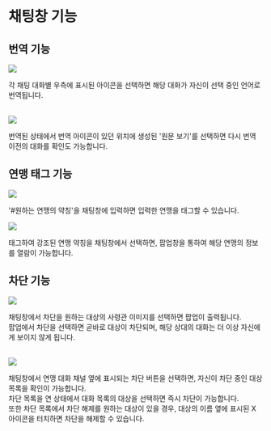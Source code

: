 # 채팅창 기능


## 번역 기능

![](https://astrokings.s3.ap-northeast-2.amazonaws.com/html/img/help/1600_1.jpg)

각 채팅 대화별 우측에 표시된 아이콘을 선택하면 해당 대화가 자신이 선택 중인 언어로 번역됩니다.<br><br>

![](https://astrokings.s3.ap-northeast-2.amazonaws.com/html/img/help/1600_2.jpg)

번역된 상태에서 번역 아이콘이 있던 위치에 생성된 '원문 보기'를 선택하면 다시 번역 이전의 대화를 확인도 가능합니다.<br>


## 연맹 태그 기능

![](https://astrokings.s3.ap-northeast-2.amazonaws.com/html/img/help/1600_3.jpg)

'#원하는 연맹의 약칭'을 채팅창에 입력하면 입력한 연맹을 태그할 수 있습니다.<br>

![](https://astrokings.s3.ap-northeast-2.amazonaws.com/html/img/help/1600_4.jpg)

태그하여 강조된 연맹 약칭을 채팅창에서 선택하면, 팝업창을 통하여 해당 연맹의 정보를 열람이 가능합니다.<br>


## 차단 기능

![](https://astrokings.s3.ap-northeast-2.amazonaws.com/html/img/help/1600_5.jpg)

채팅창에서 차단을 원하는 대상의 사령관 이미지를 선택하면 팝업이 출력됩니다.<br>
팝업에서 차단을 선택하면 곧바로 대상이 차단되며, 해당 상대의 대화는 더 이상 자신에게 보이지 않게 됩니다.<br><br>


![](https://astrokings.s3.ap-northeast-2.amazonaws.com/html/img/help/1600_6.jpg)

채팅창에서 연맹 대화 채널 옆에 표시되는 차단 버튼을 선택하면, 자신이 차단 중인 대상 목록을 확인이 가능합니다.<br>
차단 목록을 연 상태에서 대화 목록의 대상을 선택하면 즉시 차단이 가능합니다.<br>
또한 차단 목록에서 차단 해제를 원하는 대상이 있을 경우, 대상의 이름 옆에 표시된 X 아이콘을 터치하면 차단을 해제할 수 있습니다.<br>
